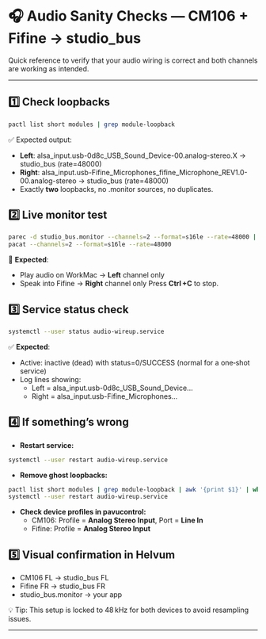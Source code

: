 # 🎧 Audio Sanity Checks — CM106 + Fifine → studio_bus

Quick reference to verify that your audio wiring is correct and both channels are working as intended.

---

## 1️⃣ Check loopbacks

```bash
pactl list short modules | grep module-loopback
```
✅ Expected output:
- **Left**: alsa_input.usb-0d8c_USB_Sound_Device-00.analog-stereo.X → studio_bus (rate=48000)
- **Right**: alsa_input.usb-Fifine_Microphones_fifine_Microphone_REV1.0-00.analog-stereo → studio_bus (rate=48000)
- Exactly **two** loopbacks, no .monitor sources, no duplicates.

## 2️⃣ Live monitor test
```bash
parec -d studio_bus.monitor --channels=2 --format=s16le --rate=48000 | \
pacat --channels=2 --format=s16le --rate=48000
```
🎯 **Expected**:
- Play audio on WorkMac → **Left** channel only
- Speak into Fifine → **Right** channel only
Press **Ctrl +C** to stop.

## 3️⃣ Service status check
```bash
systemctl --user status audio-wireup.service
```
✅ **Expected**:
- Active: inactive (dead) with status=0/SUCCESS (normal for a one‑shot service)
- Log lines showing:
  - Left  = alsa_input.usb-0d8c_USB_Sound_Device...
  - Right = alsa_input.usb-Fifine_Microphones...

## 4️⃣ If something’s wrong

- **Restart service:**
```bash
systemctl --user restart audio-wireup.service
```
- **Remove ghost loopbacks:**
```bash
pactl list short modules | grep module-loopback | awk '{print $1}' | while read id; do pactl unload-module "$id"; done
systemctl --user restart audio-wireup.service
```
- **Check device profiles in pavucontrol:**
  - CM106: Profile = **Analog Stereo Input**, Port = **Line In**
  - Fifine: Profile = **Analog Stereo Input**

## 5️⃣ Visual confirmation in Helvum
- CM106 FL → studio_bus FL
- Fifine FR → studio_bus FR
- studio_bus.monitor → your app

💡 Tip: This setup is locked to 48 kHz for both devices to avoid resampling issues.


---
